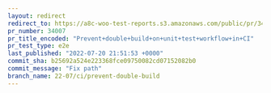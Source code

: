 ```yaml
---
layout: redirect
redirect_to: https://a8c-woo-test-reports.s3.amazonaws.com/public/pr/34007/e2e/index.html
pr_number: 34007
pr_title_encoded: "Prevent+double+build+on+unit+test+workflow+in+CI"
pr_test_type: e2e
last_published: "2022-07-20 21:51:53 +0000"
commit_sha: b25692a524e223368fce09750082cd07152082b0
commit_message: "Fix path"
branch_name: 22-07/ci/prevent-double-build
---
```

